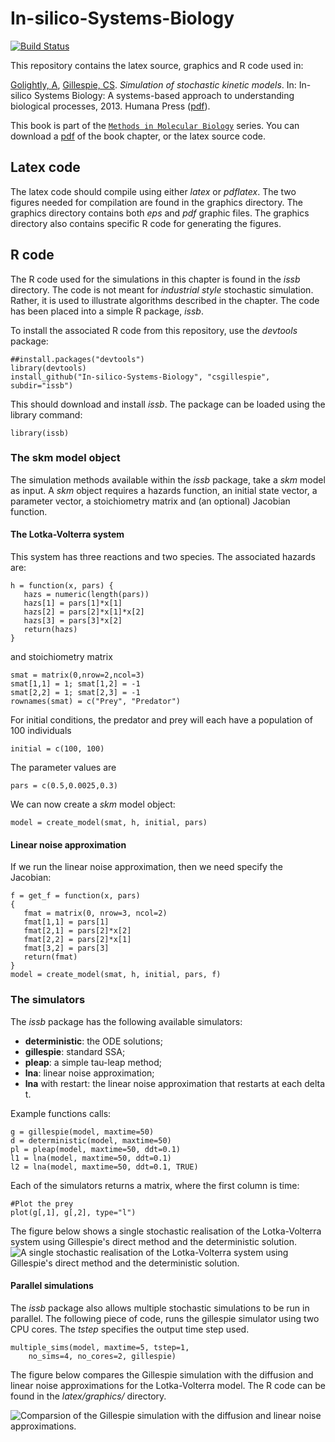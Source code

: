 In-silico-Systems-Biology
=========================
[![Build Status](https://travis-ci.org/csgillespie/In-silico-Systems-Biology.png?branch=master,dev)](https://travis-ci.org/csgillespie/In-silico-Systems-Biology)

This repository contains the latex source, graphics and R code used in:

[Golightly, A](http://www.mas.ncl.ac.uk/~nag48/), [Gillespie, CS](http://www.mas.ncl.ac.uk/~ncsg3/). *Simulation of stochastic kinetic models*. In: In-silico Systems Biology: A systems-based approach to understanding biological processes, 2013. Humana Press ([pdf](https://github.com/csgillespie/In-silico-Systems-Biology/blob/master/latex/sskm.pdf)).

This book is part of the [`Methods in Molecular Biology`](http://www.springer.com/life+sciences/systems+biology+and+bioinformatics/book/978-1-62703-449-4) series. You can download a [pdf](https://github.com/csgillespie/In-silico-Systems-Biology/blob/master/latex/sskm.pdf) of the book chapter, or the latex source code.

Latex code
----------

The latex code should compile using either *latex* or *pdflatex*. The two figures needed for compilation are found in the graphics directory. The graphics directory contains both *eps* and *pdf* graphic files. The graphics directory also contains specific R code for generating the figures.


R code
----------

The R code used for the simulations in this chapter is found in the *issb* directory. The code is not meant for *industrial style* stochastic simulation. Rather, it is used to illustrate algorithms described in the chapter. The code has been placed into a simple R package, *issb*.

To install the associated R code from this repository, use the *devtools* package:

```{r}
##install.packages("devtools")
library(devtools)
install_github("In-silico-Systems-Biology", "csgillespie", subdir="issb")
```

This should download and install *issb*. The package can be loaded using the library command:
```{r}
library(issb)
```

### The skm model object

The simulation methods available within the *issb* package, take a *skm* model as input. A *skm* object requires a hazards function, an initial state vector, a parameter vector, a stoichiometry matrix and (an optional) Jacobian function.

#### The Lotka-Volterra system

This system has three reactions and two species. The associated hazards are:
```{r}
h = function(x, pars) {
   hazs = numeric(length(pars))
   hazs[1] = pars[1]*x[1]
   hazs[2] = pars[2]*x[1]*x[2]
   hazs[3] = pars[3]*x[2]
   return(hazs)
}
```
and stoichiometry matrix

```{r}
smat = matrix(0,nrow=2,ncol=3)
smat[1,1] = 1; smat[1,2] = -1
smat[2,2] = 1; smat[2,3] = -1
rownames(smat) = c("Prey", "Predator")
```
For initial conditions, the predator and prey will each have a population of 100 individuals
```{r}
initial = c(100, 100)
```
The parameter values are
```{r}
pars = c(0.5,0.0025,0.3)
```
We can now create a *skm* model object:

```{r}
model = create_model(smat, h, initial, pars)
```
#### Linear noise approximation

If we run the linear noise approximation, then we need specify the Jacobian:

```{r}
f = get_f = function(x, pars)
{
   fmat = matrix(0, nrow=3, ncol=2)
   fmat[1,1] = pars[1]
   fmat[2,1] = pars[2]*x[2]
   fmat[2,2] = pars[2]*x[1]
   fmat[3,2] = pars[3]
   return(fmat)
}
model = create_model(smat, h, initial, pars, f)
```

### The simulators

The *issb* package has the following available simulators:
 * **deterministic**: the ODE solutions;
 * **gillespie**: standard SSA;
 * **pleap**: a simple tau-leap method;
 * **lna**: linear noise approximation;
 * **lna** with restart: the linear noise approximation that restarts at each delta t.

Example functions calls:
```{r}
g = gillespie(model, maxtime=50)
d = deterministic(model, maxtime=50)
pl = pleap(model, maxtime=50, ddt=0.1)
l1 = lna(model, maxtime=50, ddt=0.1)
l2 = lna(model, maxtime=50, ddt=0.1, TRUE)
```
Each of the simulators returns a matrix, where the first column is time:
```{r}
#Plot the prey
plot(g[,1], g[,2], type="l")
```

The figure below shows a single stochastic realisation of the Lotka-Volterra system using Gillespie's direct method and the deterministic solution.
![A single stochastic realisation of the Lotka-Volterra system using     Gillespie's direct method and the deterministic solution.](https://raw.github.com/csgillespie/In-silico-Systems-Biology/master/latex/graphics/stoc.png)


#### Parallel simulations

The *issb* package also allows multiple stochastic simulations to be run in parallel. The following piece of code, runs the gillespie simulator using two CPU cores. The *tstep* specifies the output time step used.

```{r}
multiple_sims(model, maxtime=5, tstep=1, 
    no_sims=4, no_cores=2, gillespie)
```

The figure below compares the Gillespie simulation with the diffusion and linear noise approximations for the Lotka-Volterra model. The R code can be found in the *latex/graphics/* directory.

![Comparsion of the Gillespie simulation with the diffusion and linear noise approximations.](https://raw.github.com/csgillespie/In-silico-Systems-Biology/master/latex/graphics/comparison.png)
